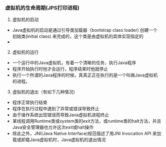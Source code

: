 ### 虚拟机的生命周期(JPS打印进程)
1. 虚拟机的启动
* Java虚拟机的启动是通过引导类加载器（bootstrap  class loader) 创建一个初始类(initial class) 来完成的，这个类是由虚拟机的具体实现指定的
* 
2. 虚拟机的运行
* 一个运行中的Java虚拟机，有着一个清晰的任务，执行Java程序
* 程序开始执行时他才会运行，程序结束时他就停止
* 执行一个所谓的Java程序的时候，真真正正在执行的是一个叫做Java虚拟机的进程。
3. 虚拟机的退出（有如下几种情况)
* 程序正常执行结束
* 程序在执行过程中遇到了异常或错误导致终止
* 由于操作系统出现错误而导致Java虚拟机进程终止
* 某线程调用Runtime类或system类的exit方法，或runtime类的halt方法，并且 Java安全管理器也允许这次exit或halt操作
* 除此之外，JNI(Java Native Interface)规范描述了用JNI Invocation API 来加载或卸载Java虚拟机时，Java虚拟机的退出情况
